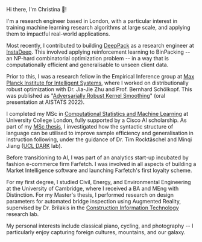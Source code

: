 Hi there, I'm Christina 👋!

I'm a research engineer based in London, with a particular interest in training machine learning research algorithms at large scale, and applying them to impactful real-world applications. 

Most recently, I contributed to building [DeepPack](https://www.deeppack.ai/) as a research engineer at [InstaDeep](http://instadeep.com). This involved applying reinforcement learning to BinPacking -- an NP-hard combinatorial optimization problem -- in a way that is computationally efficient and generalisable to unseen client data.

Prior to this, I was a research fellow in the Empirical Inference group at [Max Planck Institute for Intelligent Systems](https://ei.is.mpg.de/), where I worked on distributionally robust optimization with Dr. Jia-Jie Zhu and Prof. Bernhard Schölkopf. This was published as "[Adversarially Robust Kernel Smoothing](/research)" (oral presentation at AISTATS 2022).

I completed my MSc in [Computational Statistics and Machine Learning](https://www.ucl.ac.uk/prospective-students/graduate/taught-degrees/computational-statistics-and-machine-learning-msc) at University College London,  fully supported by a Cisco AI scholarship. As part of my [MSc thesis](/research), I investigated how the syntactic structure of language can be utilised to improve sample efficiency and generalisation in instruction following, under the guidance of  Dr. Tim Rocktäschel and Minqi Jiang ([UCL DARK](https://t.co/dhC049wxEB) lab).

Before transitioning to AI, I was part of an analytics start-up incubated by fashion e-commerce firm Farfetch. I was involved in all aspects of building a Market Intelligence software and launching Farfetch's first loyalty scheme.

For my first degree, I studied Civil, Energy, and Environmental Engineering at the University of Cambridge, where I received a BA and MEng with Distinction. For my Master's thesis, I performed research on design parameters for automated bridge inspection using Augmented Reality, supervised by Dr. Brilakis in the [Construction Information Technology](https://cit.eng.cam.ac.uk/about-cit) research lab.

My personal interests include classical piano, cycling, and photography -- I particularly enjoy capturing foreign cultures, mountains, and our galaxy.